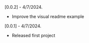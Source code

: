 [0.0.2] - 4/7/2024.
* Improve the visual readme example

[0.0.1] - 4/7/2024.
* Released first project